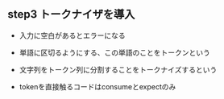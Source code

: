 ## step3 トークナイザを導入
- 入力に空白があるとエラーになる
- 単語に区切るようにする、この単語のことをトークンという
- 文字列をトークン列に分割することをトークナイズするという

- tokenを直接触るコードはconsumeとexpectのみ
